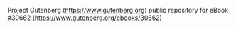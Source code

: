 Project Gutenberg (https://www.gutenberg.org) public repository for eBook #30662 (https://www.gutenberg.org/ebooks/30662)
